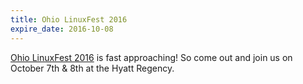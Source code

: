 ```yaml
---
title: Ohio LinuxFest 2016
expire_date: 2016-10-08
---
```


[Ohio LinuxFest 2016](https://ohiolinux.org/) is fast approaching! So come out and join us on October 7th & 8th at the Hyatt Regency.


<!-- DO NOT REMOVE -->
<!-- generated by _helpers/newPost.rb -->
